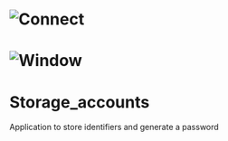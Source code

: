 # ![Connect](https://cdn.discordapp.com/attachments/715165934209335315/716755411750879332/storage_accounts_connect.PNG)
# ![Window](https://media.discordapp.net/attachments/715165934209335315/716797950335909939/storage_accounts.PNG?width=968&height=677)
# Storage_accounts
Application to store identifiers and generate a password
